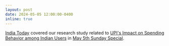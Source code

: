 ```yaml
---
layout: post
date: 2024-05-05 12:00:00-0400
inline: true
---
```


<a href="https://www.indiatoday.in/sunday-special/story/upi-payment-making-indians-spend-more-overspend-save-money-transactions-2535363-2024-05-05">
India Today</a>
covered our research study related to <a href="https://arxiv.org/abs/2401.09937">UPI's 
Impact on Spending Behavior among 
Indian Users</a> in <a href="https://www.indiatoday.in/sunday-special/story/upi-payment-making-indians-spend-more-overspend-save-money-transactions-2535363-2024-05-05">
May 5th Sunday Special</a>.
